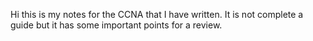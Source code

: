 Hi this is my notes for the CCNA that I have written. It is not complete a guide but it has some important points for a review.
